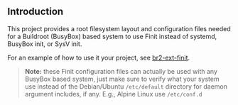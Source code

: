 
Introduction
------------

This project provides a root filesystem layout and configuration files
needed for a Buildroot (BusyBox) based system to use Finit instead of
systemd, BusyBox init, or SysV init.

For an example of how to use it your project, see [br2-ext-finit][1].

> **Note:** these Finit configuration files can actually be used with
> any BusyBox based system, just make sure to verify what your system
> use instead of the Debian/Ubuntu `/etc/default` directory for daemon
> argument includes, if any.  E.g., Alpine Linux use `/etc/conf.d`

[1]: https://github.com/troglobit/br2-ext-finit

